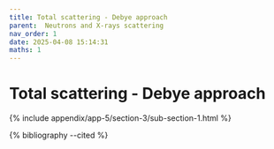 ```yaml
---
title: Total scattering - Debye approach
parent:  Neutrons and X-rays scattering
nav_order: 1
date: 2025-04-08 15:14:31
maths: 1
---
```


# Total scattering - Debye approach

{% include appendix/app-5/section-3/sub-section-1.html %}

{% bibliography --cited %}

